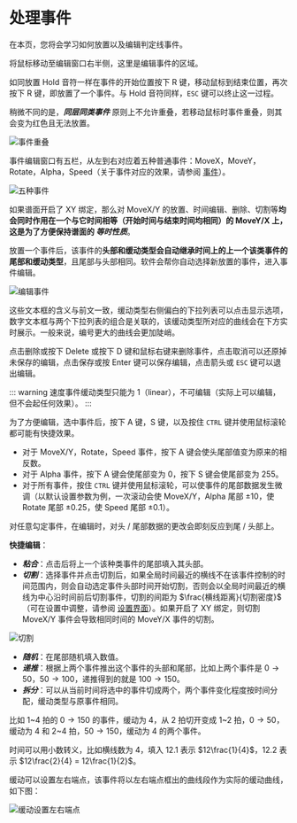 # 处理事件

在本页，您将会学习如何放置以及编辑判定线事件。

将鼠标移动至编辑窗口右半侧，这里是编辑事件的区域。

如同放置 Hold 音符一样在事件的开始位置按下 R 键，移动鼠标到结束位置，再次按下 R 键，即放置了一个事件。与 Hold 音符同样，`ESC` 键可以终止这一过程。

稍微不同的是，***同层同类事件*** 原则上不允许重叠，若移动鼠标时事件重叠，则其会变为红色且无法放置。

![事件重叠](/assets/imgs/contents/事件重叠.avif)

事件编辑窗口有五栏，从左到右对应着五种普通事件：MoveX，MoveY，Rotate，Alpha，Speed（关于事件对应的效果，请参阅 [事件](../inside-chart/event.md)）。

![五种事件](/assets/imgs/contents/五种事件.avif)

如果谱面开启了 XY 绑定，那么对 MoveX/Y 的放置、时间编辑、删除、切割等**均会同时作用在一个与它时间相等（开始时间与结束时间均相同）的 MoveY/X 上，这是为了方便保持谱面的 *等时性质***。

放置一个事件后，该事件的**头部和缓动类型会自动继承时间上的上一个该类事件的尾部和缓动类型**，且尾部与头部相同。软件会帮你自动选择新放置的事件，进入事件编辑。

![编辑事件](/assets/imgs/contents/编辑事件.avif)

这些文本框的含义与前文一致，缓动类型右侧偏白的下拉列表可以点击显示选项，数字文本框与两个下拉列表的组合是关联的，该缓动类型所对应的曲线会在下方实时展示。一般来说，编号更大的曲线会更加陡峭。

点击删除或按下 Delete 或按下 D 键和鼠标右键来删除事件，点击取消可以还原掉未保存的编辑，点击保存或按 Enter 键可以保存编辑，点击箭头或 `ESC` 键可以退出编辑。

::: warning
速度事件缓动类型只能为 1（linear），不可编辑（实际上可以编辑，但不会起任何效果）。
:::

为了方便编辑，选中事件后，按下 A 键，S 键，以及按住 `CTRL` 键并使用鼠标滚轮都可能有快捷效果。

- 对于 MoveX/Y，Rotate，Speed 事件，按下 A 键会使头尾部值变为原来的相反数。
- 对于 Alpha 事件，按下 A 键会使尾部变为 $0$，按下 S 键会使尾部变为 $255$。
- 对于所有事件，按住 `CTRL` 键并使用鼠标滚轮，可以使事件的尾部数据发生微调（以默认设置参数为例，一次滚动会使 MoveX/Y，Alpha 尾部 $±10$，使 Rotate 尾部 $±0.25$，使 Speed 尾部 $±0.1$）。

对任意勾定事件，在编辑时，对头 / 尾部数据的更改会即刻反应到尾 / 头部上。

**快捷编辑**：

- ***粘合***：点击后将上一个该种类事件的尾部填入其头部。
- ***切割***：选择事件并点击切割后，如果全局时间最近的横线不在该事件控制的时间范围内，则会自动选定事件头部时间开始切割，否则会以全局时间最近的横线为中心沿时间前后切割事件，切割的间距为 $\frac{横线距离}{切割密度}$（可在设置中调整，请参阅 [设置界面](../others/settings.md)）。如果开启了 XY 绑定，则切割 MoveX/Y 事件会导致相同时间的 MoveY/X 事件的切割。

![切割](/assets/imgs/contents/切割.avif)

- ***随机***：在尾部随机填入数值。
- ***递推***：根据上两个事件推出这个事件的头部和尾部，比如上两个事件是 $0 → 50$，$50 → 100$，递推得到的就是 $100 → 150$。
- ***拆分***：可以从当前时间将选中的事件切成两个，两个事件变化程度按时间分配，缓动类型与原事件相同。

比如 $1$~$4$ 拍的 $0 → 150$ 的事件，缓动为 4，从 $2$ 拍切开变成 $1$~$2$ 拍，$0 → 50$，缓动为 4 和 $2$~$4$ 拍，$50 → 150$，缓动为 4 的两个事件。

时间可以用小数转义，比如横线数为 4，填入 12.1 表示 $12\frac{1}{4}$，12.2 表示 $12\frac{2}{4} = 12\frac{1}{2}$。

缓动可以设置左右端点，该事件将以左右端点框出的曲线段作为实际的缓动曲线，如下图：

![缓动设置左右端点](/assets/imgs/contents/缓动设置左右端点.avif)

